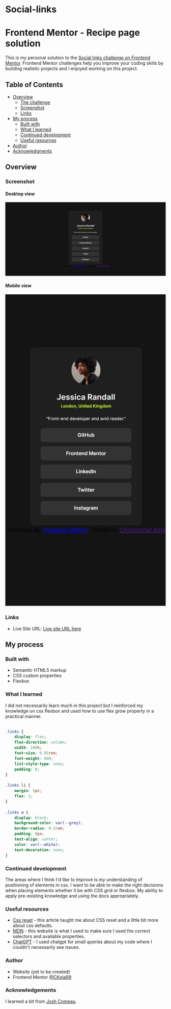 # Social-links

# Frontend Mentor - Recipe page solution

This is my personal solution to the [Social links challenge on Frontend Mentor](https://www.frontendmentor.io/challenges/social-links-profile-UG32l9m6dQ/hub). Frontend Mentor challenges help you improve your coding skills by building realistic projects and I enjoyed working on this project.

## Table of Contents

- [Overview](#overview)
  - [The challenge](#the-challenge)
  - [Screenshot](#screenshot)
  - [Links](#links)
- [My process](#my-process)
  - [Built with](#built-with)
  - [What I learned](#what-i-learned)
  - [Continued development](#continued-development)
  - [Useful resources](#useful-resources)
- [Author](#author)
- [Acknowledgments](#acknowledgments)

## Overview

### Screenshot

#### Desktop view
![](/images/screencapture-ckola99-github-io-Social-links-2024-05-14-16_20_34.png)

#### Mobile view
![](/images/screencapture-ckola99-github-io-Social-links-2024-05-14-16_23_58-mobile.png)

### Links

- Live Site URL: [Live site URL here](https://ckola99.github.io/Social-links/#)

## My process

### Built with

- Semantic HTML5 markup
- CSS custom properties
- Flexbox

### What I learned

I did not necessarily learn much in this project but I reinforced my knowledge on css flexbox and used how to use flex grow property in a practical manner.

```css

.links {
	display: flex;
	flex-direction: column;
	width: 100%;
	font-size: 0.85rem;
	font-weight: 600;
	list-style-type: none;
	padding: 0;
}

.links li {
	margin: 5px;
	flex: 1;
}

.links a {
	display: block;
	background-color: var(--grey);
	border-radius: 0.5rem;
	padding: 8px;
	text-align: center;
	color: var(--white);
	text-decoration: none;
}


```

### Continued development

The areas where I think I'd like to improve is my understanding of positioning of elements in css. I want to be able to make the right decisions when placing elements whether it be with CSS grid or flexbox. My ability to apply pre-existing knowledge and using the docs appropriately.

### Useful resources

- [Css reset](https://www.joshwcomeau.com/css/custom-css-reset/) - this article taught me about CSS reset and a little bit more about css defaults.
- [MDN](https://developer.mozilla.org/en-US/) - this website is what I used to make sure I used the correct selectors and available properties.
- [ChatGPT](https://chatgpt.com) - I used chatgpt for small queries about my code where I couldn't necessarily see issues.

### Author

- Website (yet to be created)
- Frontend Mentor [@CKola99](https://www.frontendmentor.io/profile/Ckola99)

### Acknowledgements

I learned a bit from [Josh Comeau](https://www.joshwcomeau.com/css/custom-css-reset/).
